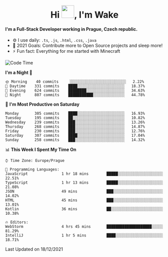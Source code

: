 <h1 align="center">Hi <img src="https://raw.githubusercontent.com/MrWakeCZ/MrWakeCZ/master/Hi.gif" width="40px" />, I'm Wake</h1>

#### I'm a Full-Stack Developer working in Prague, Czech republic.
- ⚙️ I use daily: `.ts`, `.js`, `.html`, `.css`, `.java`
- 🥅 2021 Goals: Contribute more to Open Source projects and sleep more!
- ⚡ Fun fact: Everything for me started with Minecraft

<!--START_SECTION:waka-->
![Code Time](http://img.shields.io/badge/Code%20Time-2%2C018%20hrs%2027%20mins-blue)

**I'm a Night 🦉** 

```text
🌞 Morning    40 commits     ░░░░░░░░░░░░░░░░░░░░░░░░░   2.22% 
🌆 Daytime    331 commits    ████░░░░░░░░░░░░░░░░░░░░░   18.37% 
🌃 Evening    624 commits    ████████░░░░░░░░░░░░░░░░░   34.63% 
🌙 Night      807 commits    ███████████░░░░░░░░░░░░░░   44.78%

```
📅 **I'm Most Productive on Saturday** 

```text
Monday       305 commits    ████░░░░░░░░░░░░░░░░░░░░░   16.93% 
Tuesday      195 commits    ██░░░░░░░░░░░░░░░░░░░░░░░   10.82% 
Wednesday    239 commits    ███░░░░░░░░░░░░░░░░░░░░░░   13.26% 
Thursday     268 commits    ███░░░░░░░░░░░░░░░░░░░░░░   14.87% 
Friday       230 commits    ███░░░░░░░░░░░░░░░░░░░░░░   12.76% 
Saturday     307 commits    ████░░░░░░░░░░░░░░░░░░░░░   17.04% 
Sunday       258 commits    ███░░░░░░░░░░░░░░░░░░░░░░   14.32%

```


📊 **This Week I Spent My Time On** 

```text
⌚︎ Time Zone: Europe/Prague

💬 Programming Languages: 
JavaScript               1 hr 18 mins        █████░░░░░░░░░░░░░░░░░░░░   22.51% 
TypeScript               1 hr 13 mins        █████░░░░░░░░░░░░░░░░░░░░   21.08% 
JSON                     49 mins             ███░░░░░░░░░░░░░░░░░░░░░░   14.02% 
HTML                     45 mins             ███░░░░░░░░░░░░░░░░░░░░░░   13.01% 
Kotlin                   36 mins             ██░░░░░░░░░░░░░░░░░░░░░░░   10.38%

🔥 Editors: 
WebStorm                 4 hrs 45 mins       ████████████████████░░░░░   81.29% 
IntelliJ                 1 hr 5 mins         ████░░░░░░░░░░░░░░░░░░░░░   18.71%

```


 Last Updated on 18/12/2021
<!--END_SECTION:waka-->
